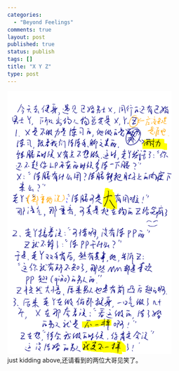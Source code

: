 ```yaml
--- 
categories: 
  - "Beyond Feelings"
comments: true
layout: post
published: true
status: publish
tags: []
title: "X Y Z"
type: post
---
```

<div id="msgcns!5F971C000415D85F!643" class="bvMsg">

<div>
<img title="Ink Generated with Ink Blog Plugin - http://www.edholloway.com" src="/images/blog/2007-02-28-x-y-z-0.jpg">
</div>
just kidding above,还请看到的两位大哥见笑了。</div>
